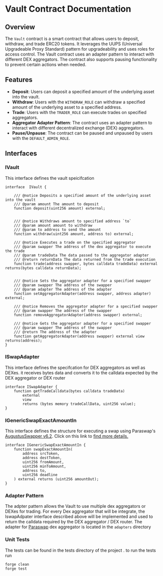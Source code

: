  # Vault Contract Documentation

## Overview

The `Vault` contract is a smart contract that allows users to deposit, withdraw, and trade ERC20 tokens. It leverages the UUPS (Universal Upgradeable Proxy Standard) pattern for upgradeability and uses roles for access control. The Vault contract uses an adapter pattern to interact with different DEX aggregators. 
The contract also supports pausing functionality to prevent certain actions when needed.

## Features

- **Deposit**: Users can deposit a specified amount of the underlying asset into the vault.
- **Withdraw**: Users with the `WITHDRAW_ROLE` can withdraw a specified amount of the underlying asset to a specified address.
- **Trade**: Users with the `TRADER_ROLE` can execute trades on specified aggregators.
- **Aggregator Adapter Pattern**: The contract uses an adapter pattern to interact with different decentralized exchange (DEX) aggregators.
- **Pause/Unpause**: The contract can be paused and unpaused by users with the `DEFAULT_ADMIN_ROLE`.

## Interfaces


### IVault

This interface defines the vault speicifcation

```solidity
interface  IVault {
    
    /// @notice Deposits a specified amount of the underlying asset into the vault
    /// @param amount The amount to deposit
    function deposit(uint256 amount) external;
    

    /// @notice Withdraws amount to specified address `to`
    /// @param amount amount to withdraw
    /// @param to address to send the amount 
    function withdraw(uint256 amount, address to) external;

    /// @notice Executes a trade on the specified aggregator
    /// @param swapper The address of the dex aggregator to execute the trade
    /// @param tradeData The data passed to the aggregator adapter
    /// @return returnData The data returned from the trade execution
    function trade(address swapper, bytes calldata tradeData) external returns(bytes calldata returnData);


    /// @notice Sets the aggregator adapter for a specified swapper
    /// @param swapper The address of the swapper
    /// @param adapter The address of the adapter
    function setAggregatorAdapter(address swapper, address adapter) external;

    /// @notice Removes the aggregator adapter for a specified swapper
    /// @param swapper The address of the swapper
    function removeAggregatorAdapter(address swapper) external;

    /// @notice Gets the aggregator adapter for a specified swapper
    /// @param swapper The address of the swapper
    /// @return The address of the adapter
    function getAggregatorAdapter(address swapper) external view returns(address);
}
```

### ISwapAdapter
This interface defines the specifcation for DEX aggregators as well as DEXes. it receives bytes data and converts it to the calldata expected by the DEX aggregator or DEX router
```solidity
interface ISwapAdapter {
    function getTradeCalldata(bytes calldata tradeData)
        external
        view
        returns (bytes memory tradeCallData, uint256 value);
}
```

### IGenericSwapExactAmountIn

This interface defines the structure for executing a swap using Paraswap's  [AugustusSwapper v6.2](https://developers.paraswap.network/augustus-swapper/augustus-v6.2). Click on this link to [find more details.](https://developers.paraswap.network/augustus-swapper/augustus-v6.2)

```solidity
interface IGenericSwapExactAmountIn {
    function swapExactAmountIn(
        address srcToken,
        address destToken,
        uint256 fromAmount,
        uint256 minToAmount,
        address to,
        uint256 deadline
    ) external returns (uint256 amountOut);
}
```


### Adapter Pattern
The adpter pattern allows the Vault to use multiple dex aggregators or DEXes for trading. For every Dex aggregator that will be integrate, the IswapAdpater interface described above will be implemented and used to return the calldata required by the DEX aggregator / DEX router. The adapter for [Paraswap](https://doc.paraswap.network/) dex aggregator is located in the `adapters` directory  



### Unit Tests

The tests can be found in the tests directory of the project . to run the tests run

```
forge clean
forge test
```
